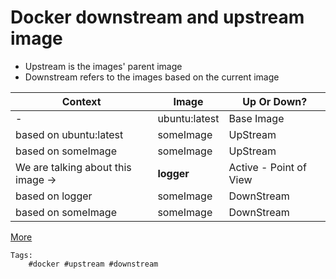 # Docker downstream and upstream image

* Upstream is the images' parent image
* Downstream refers to the images based on the current image

|Context|Image|Up Or Down?|
|--|--|--|
|-|ubuntu:latest| Base Image|
|based on ubuntu:latest|someImage|UpStream|
|based on someImage|someImage|UpStream|
|We are talking about this image ->|**logger**| Active - Point of View|
|based on logger|someImage|DownStream|
|based on someImage|someImage|DownStream|

[More](https://duckduckgo.com/?q=docker%20upstream%20downstream%23&t=vivaldi)

    Tags:
        #docker #upstream #downstream
